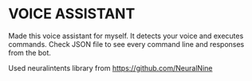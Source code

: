 # VOICE ASSISTANT
Made this voice assistant for myself. It detects your voice and executes commands.
Check JSON file to see every command line and responses from the bot.

Used neuralintents library from https://github.com/NeuralNine
